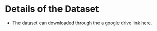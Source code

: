 # Details of the Dataset
- The dataset can downloaded through the a google drive link [here](https://drive.google.com/file/d/1jsn6DmKKvh9U96ERLpylo6S_wN-Nnobp/view?usp=sharing).
